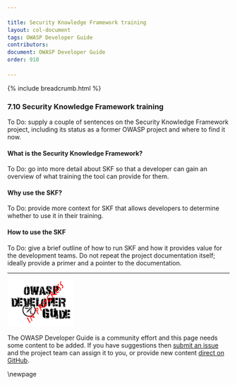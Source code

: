 ```yaml
---

title: Security Knowledge Framework training
layout: col-document
tags: OWASP Developer Guide
contributors:
document: OWASP Developer Guide
order: 910

---
```


{% include breadcrumb.html %}

### 7.10 Security Knowledge Framework training

To Do: supply a couple of sentences on the Security Knowledge Framework project,
including its status as a former OWASP project and where to find it now.

#### What is the Security Knowledge Framework?

To Do: go into more detail about SKF so that a developer
can gain an overview of what training the tool can provide for them.

#### Why use the SKF?

To Do: provide more context for SKF that allows developers to determine whether to use it in their training.

#### How to use the SKF

To Do: give a brief outline of how to run SKF and how it provides value for the development teams.
Do not repeat the project documentation itself; ideally provide a primer and a pointer to the documentation.

----

![Developer Guide](../assets/images/dg_wip.png "OWASP Developer Guide")

The OWASP Developer Guide is a community effort and this page needs some content to be added.
If you have suggestions then [submit an issue][issue0910] and the project team can assign it to you,
or provide new content [direct on GitHub][edit0910].

[edit0910]: https://github.com/OWASP/www-project-developer-guide/blob/main/draft/09-training-education/09-wrong-secrets.md
[issue0910]: https://github.com/OWASP/www-project-developer-guide/issues/new?labels=enhancement&template=request.md&title=Update:%2009-training-education/10-security-knowledge-framework

\newpage

